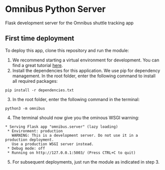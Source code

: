 # Omnibus Python Server
Flask development server for the Omnibus shuttle tracking app

## First time deployment

To deploy this app, clone this repository and run the module:

1. We recommend starting a virtual environment for development. You can find a great tutorial [here](https://packaging.python.org/guides/installing-using-pip-and-virtual-environments/).
2. Install the dependencies for this application. We use pip for dependency management. In the root folder, enter the following command to install all required packages:

```
pip install -r dependencies.txt
```
3. In the root folder, enter the following command in the terminal:

```
python3 -m omnibus
```

4. The terminal should now give you the ominous WSGI warning:
```
* Serving Flask app "omnibus.server" (lazy loading)
 * Environment: production
   WARNING: This is a development server. Do not use it in a production deployment.
   Use a production WSGI server instead.
 * Debug mode: off
 * Running on http://127.0.0.1:5003/ (Press CTRL+C to quit)
 ```

5. For subsequent deployments, just run the module as indicated in step 3.
